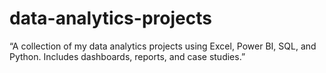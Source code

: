 # data-analytics-projects
“A collection of my data analytics projects using Excel, Power BI, SQL, and Python. Includes dashboards, reports, and case studies.”
